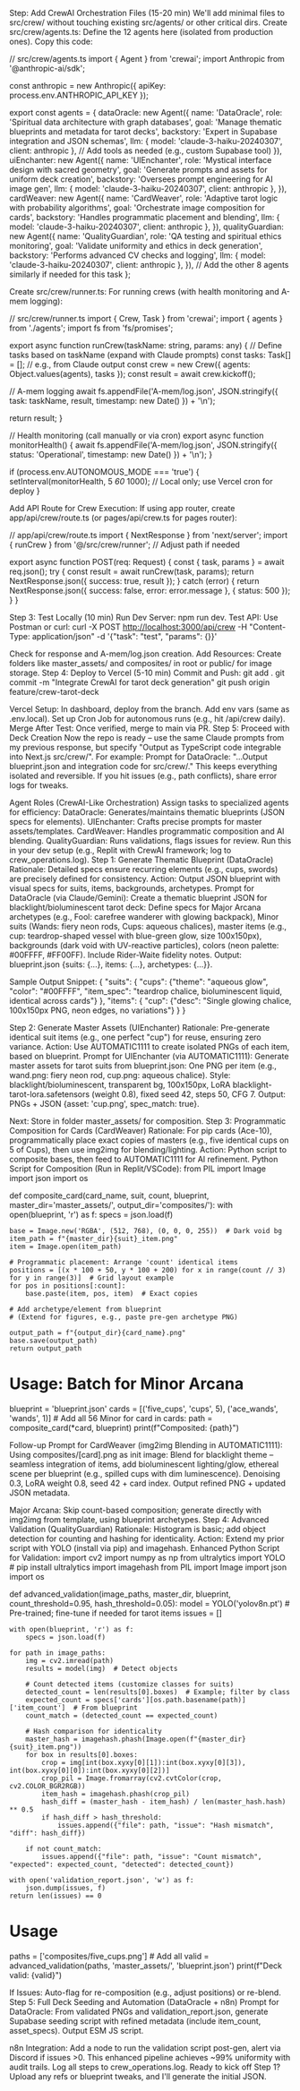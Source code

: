 Step: Add CrewAI Orchestration Files (15-20 min)
We'll add minimal files to src/crew/ without touching existing src/agents/ or other critical dirs.
Create src/crew/agents.ts: Define the 12 agents here (isolated from production ones). Copy this code:

 // src/crew/agents.ts
import { Agent } from 'crewai';
import Anthropic from '@anthropic-ai/sdk';

const anthropic = new Anthropic({ apiKey: process.env.ANTHROPIC_API_KEY });

export const agents = {
  dataOracle: new Agent({
    name: 'DataOracle',
    role: 'Spiritual data architecture with graph databases',
    goal: 'Manage thematic blueprints and metadata for tarot decks',
    backstory: 'Expert in Supabase integration and JSON schemas',
    llm: { model: 'claude-3-haiku-20240307', client: anthropic },
    // Add tools as needed (e.g., custom Supabase tool)
  }),
  uiEnchanter: new Agent({
    name: 'UIEnchanter',
    role: 'Mystical interface design with sacred geometry',
    goal: 'Generate prompts and assets for uniform deck creation',
    backstory: 'Oversees prompt engineering for AI image gen',
    llm: { model: 'claude-3-haiku-20240307', client: anthropic },
  }),
  cardWeaver: new Agent({
    name: 'CardWeaver',
    role: 'Adaptive tarot logic with probability algorithms',
    goal: 'Orchestrate image composition for cards',
    backstory: 'Handles programmatic placement and blending',
    llm: { model: 'claude-3-haiku-20240307', client: anthropic },
  }),
  qualityGuardian: new Agent({
    name: 'QualityGuardian',
    role: 'QA testing and spiritual ethics monitoring',
    goal: 'Validate uniformity and ethics in deck generation',
    backstory: 'Performs advanced CV checks and logging',
    llm: { model: 'claude-3-haiku-20240307', client: anthropic },
  }),
  // Add the other 8 agents similarly if needed for this task
};

Create src/crew/runner.ts: For running crews (with health monitoring and A-mem logging):

 // src/crew/runner.ts
import { Crew, Task } from 'crewai';
import { agents } from './agents';
import fs from 'fs/promises';

export async function runCrew(taskName: string, params: any) {
  // Define tasks based on taskName (expand with Claude prompts)
  const tasks: Task[] = [];  // e.g., from Claude output
  const crew = new Crew({ agents: Object.values(agents), tasks });
  const result = await crew.kickoff();
  
  // A-mem logging
  await fs.appendFile('A-mem/log.json', JSON.stringify({ task: taskName, result, timestamp: new Date() }) + '\n');
  
  return result;
}

// Health monitoring (call manually or via cron)
export async function monitorHealth() {
  await fs.appendFile('A-mem/log.json', JSON.stringify({ status: 'Operational', timestamp: new Date() }) + '\n');
}

if (process.env.AUTONOMOUS_MODE === 'true') {
  setInterval(monitorHealth, 5 *60* 1000);  // Local only; use Vercel cron for deploy
}

Add API Route for Crew Execution: If using app router, create app/api/crew/route.ts (or pages/api/crew.ts for pages router):

 // app/api/crew/route.ts
import { NextResponse } from 'next/server';
import { runCrew } from '@/src/crew/runner';  // Adjust path if needed

export async function POST(req: Request) {
  const { task, params } = await req.json();
  try {
    const result = await runCrew(task, params);
    return NextResponse.json({ success: true, result });
  } catch (error) {
    return NextResponse.json({ success: false, error: error.message }, { status: 500 });
  }
}

Step 3: Test Locally (10 min)
Run Dev Server: npm run dev.
Test API: Use Postman or curl:
 curl -X POST <http://localhost:3000/api/crew> -H "Content-Type: application/json" -d '{"task": "test", "params": {}}'

Check for response and A-mem/log.json creation.
Add Resources: Create folders like master_assets/ and composites/ in root or public/ for image storage.
Step 4: Deploy to Vercel (5-10 min)
Commit and Push:
 git add .
git commit -m "Integrate CrewAI for tarot deck generation"
git push origin feature/crew-tarot-deck

Vercel Setup: In dashboard, deploy from the branch. Add env vars (same as .env.local). Set up Cron Job for autonomous runs (e.g., hit /api/crew daily).
Merge After Test: Once verified, merge to main via PR.
Step 5: Proceed with Deck Creation
Now the repo is ready – use the same Claude prompts from my previous response, but specify "Output as TypeScript code integrable into Next.js src/crew/". For example:
Prompt for DataOracle: "...Output blueprint.json and integration code for src/crew/."
This keeps everything isolated and reversible. If you hit issues (e.g., path conflicts), share error logs for tweaks.

Agent Roles (CrewAI-Like Orchestration)
Assign tasks to specialized agents for efficiency:
DataOracle: Generates/maintains thematic blueprints (JSON specs for elements).
UIEnchanter: Crafts precise prompts for master assets/templates.
CardWeaver: Handles programmatic composition and AI blending.
QualityGuardian: Runs validations, flags issues for review.
Run this in your dev setup (e.g., Replit with CrewAI framework; log to crew_operations.log).
Step 1: Generate Thematic Blueprint (DataOracle)
Rationale: Detailed specs ensure recurring elements (e.g., cups, swords) are precisely defined for consistency.
Action: Output JSON blueprint with visual specs for suits, items, backgrounds, archetypes.
Prompt for DataOracle (via Claude/Gemini):
 Create a thematic blueprint JSON for blacklight/bioluminescent tarot deck: Define specs for Major Arcana archetypes (e.g., Fool: carefree wanderer with glowing backpack), Minor suits (Wands: fiery neon rods, Cups: aqueous chalices), master items (e.g., cup: teardrop-shaped vessel with blue-green glow, size 100x150px), backgrounds (dark void with UV-reactive particles), colors (neon palette: #00FFFF, #FF00FF). Include Rider-Waite fidelity notes. Output: blueprint.json {suits: {...}, items: {...}, archetypes: {...}}.

Sample Output Snippet:
 {
  "suits": {
    "cups": {"theme": "aqueous glow", "color": "#00FFFF", "item_spec": "teardrop chalice, bioluminescent liquid, identical across cards"}
  },
  "items": {
    "cup": {"desc": "Single glowing chalice, 100x150px PNG, neon edges, no variations"}
  }
}

Step 2: Generate Master Assets (UIEnchanter)
Rationale: Pre-generate identical suit items (e.g., one perfect "cup") for reuse, ensuring zero variance.
Action: Use AUTOMATIC1111 to create isolated PNGs of each item, based on blueprint.
Prompt for UIEnchanter (via AUTOMATIC1111):
 Generate master assets for tarot suits from blueprint.json: One PNG per item (e.g., wand.png: fiery neon rod, cup.png: aqueous chalice). Style: blacklight/bioluminescent, transparent bg, 100x150px, LoRA blacklight-tarot-lora.safetensors (weight 0.8), fixed seed 42, steps 50, CFG 7. Output: PNGs + JSON {asset: 'cup.png', spec_match: true}.

Next: Store in folder master_assets/ for composition.
Step 3: Programmatic Composition for Cards (CardWeaver)
Rationale: For pip cards (Ace-10), programmatically place exact copies of masters (e.g., five identical cups on 5 of Cups), then use img2img for blending/lighting.
Action: Python script to composite bases, then feed to AUTOMATIC1111 for AI refinement.
Python Script for Composition (Run in Replit/VSCode):
 from PIL import Image
import json
import os

def composite_card(card_name, suit, count, blueprint, master_dir='master_assets/', output_dir='composites/'):
    with open(blueprint, 'r') as f:
        specs = json.load(f)

    base = Image.new('RGBA', (512, 768), (0, 0, 0, 255))  # Dark void bg
    item_path = f"{master_dir}{suit}_item.png"
    item = Image.open(item_path)
    
    # Programmatic placement: Arrange 'count' identical items
    positions = [(x * 100 + 50, y * 100 + 200) for x in range(count // 3) for y in range(3)]  # Grid layout example
    for pos in positions[:count]:
        base.paste(item, pos, item)  # Exact copies
    
    # Add archetype/element from blueprint
    # (Extend for figures, e.g., paste pre-gen archetype PNG)
    
    output_path = f"{output_dir}{card_name}.png"
    base.save(output_path)
    return output_path

# Usage: Batch for Minor Arcana

blueprint = 'blueprint.json'
cards = [('five_cups', 'cups', 5), ('ace_wands', 'wands', 1)]  # Add all 56 Minor
for card in cards:
    path = composite_card(*card, blueprint)
    print(f"Composited: {path}")

Follow-up Prompt for CardWeaver (img2img Blending in AUTOMATIC1111):
 Using composites/[card].png as init image: Blend for blacklight theme – seamless integration of items, add bioluminescent lighting/glow, ethereal scene per blueprint (e.g., spilled cups with dim luminescence). Denoising 0.3, LoRA weight 0.8, seed 42 + card index. Output refined PNG + updated JSON metadata.

Major Arcana: Skip count-based composition; generate directly with img2img from template, using blueprint archetypes.
Step 4: Advanced Validation (QualityGuardian)
Rationale: Histogram is basic; add object detection for counting and hashing for identicality.
Action: Extend my prior script with YOLO (install via pip) and imagehash.
Enhanced Python Script for Validation:
 import cv2
import numpy as np
from ultralytics import YOLO  # pip install ultralytics
import imagehash
from PIL import Image
import json
import os

def advanced_validation(image_paths, master_dir, blueprint, count_threshold=0.95, hash_threshold=0.05):
    model = YOLO('yolov8n.pt')  # Pre-trained; fine-tune if needed for tarot items
    issues = []

    with open(blueprint, 'r') as f:
        specs = json.load(f)
    
    for path in image_paths:
        img = cv2.imread(path)
        results = model(img)  # Detect objects
        
        # Count detected items (customize classes for suits)
        detected_count = len(results[0].boxes)  # Example; filter by class
        expected_count = specs['cards'][os.path.basename(path)]['item_count']  # From blueprint
        count_match = (detected_count == expected_count)
        
        # Hash comparison for identicality
        master_hash = imagehash.phash(Image.open(f"{master_dir}{suit}_item.png"))
        for box in results[0].boxes:
            crop = img[int(box.xyxy[0][1]):int(box.xyxy[0][3]), int(box.xyxy[0][0]):int(box.xyxy[0][2])]
            crop_pil = Image.fromarray(cv2.cvtColor(crop, cv2.COLOR_BGR2RGB))
            item_hash = imagehash.phash(crop_pil)
            hash_diff = (master_hash - item_hash) / len(master_hash.hash) ** 0.5
            if hash_diff > hash_threshold:
                issues.append({"file": path, "issue": "Hash mismatch", "diff": hash_diff})
        
        if not count_match:
            issues.append({"file": path, "issue": "Count mismatch", "expected": expected_count, "detected": detected_count})
    
    with open('validation_report.json', 'w') as f:
        json.dump(issues, f)
    return len(issues) == 0

# Usage

paths = ['composites/five_cups.png']  # Add all
valid = advanced_validation(paths, 'master_assets/', 'blueprint.json')
print(f"Deck valid: {valid}")

If Issues: Auto-flag for re-composition (e.g., adjust positions) or re-blend.
Step 5: Full Deck Seeding and Automation (DataOracle + n8n)
Prompt for DataOracle:
 From validated PNGs and validation_report.json, generate Supabase seeding script with refined metadata (include item_count, asset_specs). Output ESM JS script.

n8n Integration: Add a node to run the validation script post-gen, alert via Discord if issues >0.
This enhanced pipeline achieves ~99% uniformity with audit trails. Log all steps to crew_operations.log. Ready to kick off Step 1? Upload any refs or blueprint tweaks, and I'll generate the initial JSON.
